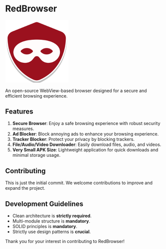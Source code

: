 # RedBrowser

<img src="Logo.png" width="40%"/>

An open-source WebView-based browser designed for a secure and efficient browsing experience.

## Features

1. **Secure Browser**: Enjoy a safe browsing experience with robust security measures.
2. **Ad Blocker**: Block annoying ads to enhance your browsing experience.
3. **Tracker Blocker**: Protect your privacy by blocking trackers.
4. **File/Audio/Video Downloader**: Easily download files, audio, and videos.
5. **Very Small APK Size**: Lightweight application for quick downloads and minimal storage usage.

## Contributing

This is just the initial commit. We welcome contributions to improve and expand the project.

## Development Guidelines

- Clean architecture is **strictly required**.
- Multi-module structure is **mandatory**.
- SOLID principles is **mandatory**.
- Strictly use design patterns is **crucial**.

Thank you for your interest in contributing to RedBrowser!
